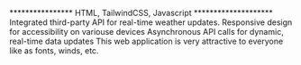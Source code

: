 **************** HTML, TailwindCSS, Javascript ********************
Integrated third-party API for real-time weather updates.
Responsive design for accessibility on variouse devices
Asynchronous API calls for dynamic, real-time data updates
This web application is very attractive to everyone like as fonts, winds, etc.
